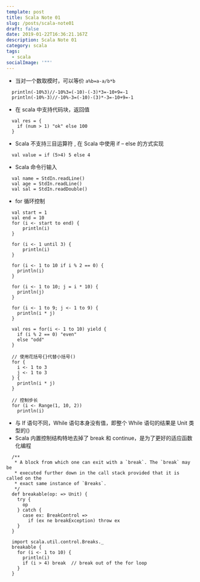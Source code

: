 ```yaml
---
template: post
title: Scala Note 01
slug: /posts/scala-note01
draft: false
date: 2019-01-22T16:36:21.167Z
description: Scala Note 01
category: scala
tags:
  - scala
socialImage: '""'
---
```

+ 当对一个数取模时，可以等价 `a%b=a-a/b*b`

```
  println(-10%3)//-10%3=(-10)-(-3)*3=-10+9=-1
  println(-10%-3)//-10%-3=(-10)-(3)*-3=-10+9=-1
```

+ 在 scala 中支持代码块，返回值
```
  val res = {
    if (num > 1) "ok" else 100 
  }
```

+ Scala 不支持三目运算符 , 在 Scala 中使用 if – else 的方式实现
```
  val value = if (5>4) 5 else 4
```

+ Scala 命令行输入
```
  val name = StdIn.readLine()
  val age = StdIn.readLine()
  val sal = StdIn.readDouble()
```

+ for 循环控制
```
  val start = 1
  val end = 10
  for (i <- start to end) {
      println(i)
  }

  for (i <- 1 until 3) {
      println(i)
  }

  for (i <- 1 to 10 if i % 2 == 0) {
    println(i)
  }

  for (i <- 1 to 10; j = i * 10) {
    println(j)
  }

  for (i <- 1 to 9; j <- 1 to 9) {
    println(i * j)
  }

  val res = for(i <- 1 to 10) yield {
    if (i % 2 == 0) "even"
    else "odd"
  }

  // 使用花括号{}代替小括号()
  for {
    i <- 1 to 3
    j <- 1 to 3
  } {
    println(i * j)
  }

  // 控制步长
  for (i <- Range(1, 10, 2))
    println(i)
```

+ 与 If 语句不同，While 语句本身没有值，即整个 While 语句的结果是 Unit 类型的()
+ Scala 内置控制结构特地去掉了 break 和 continue，是为了更好的适应函数化编程

```
  /**
   * A block from which one can exit with a `break`. The `break` may be
   * executed further down in the call stack provided that it is called on the
   * exact same instance of `Breaks`.
   */
  def breakable(op: => Unit) {
    try {
      op
    } catch {
      case ex: BreakControl =>
        if (ex ne breakException) throw ex
    }
  }
```

```
  import scala.util.control.Breaks._
  breakable {
    for (i <- 1 to 10) {
      println(i)
      if (i > 4) break  // break out of the for loop
    }
  }
```
